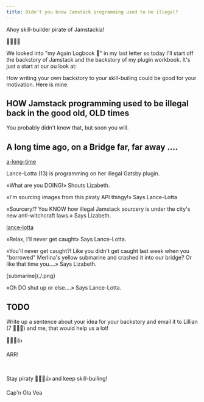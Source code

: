 ```yaml
---
title: Didn't you know Jamstack programming used to be illegal?
---
```


Ahoy skill-builder pirate of Jamstackia!

👋😸🏴‍☠️

We looked into "my Again Logbook 📕" in my last letter so today I'll start off the backstory of Jamstack and the backstory of my plugin workbook. It's just a start at our ou look at:

How writing your own backstory to your skill-builing could be good for your motivation. Here is mine.

## HOW Jamstack programming used to be illegal back in the good old, OLD times

You probably didn't know that, but soon you will.

## A long time ago, on a Bridge far, far away ....

[a-long-time](./a-long-time.png)

Lance-Lotta (13) is programming on her illegal Gatsby plugin.

«What are you DOING!» Shouts Lizabeth.

«I'm sourcing images from this piraty API thingy!» Says Lance-Lotta

«Sourcery!? You KNOW how illegal Jamstack sourcery is under the city's new anti-witchcraft laws.» Says Lizabeth.

[lance-lotta](./lance-lotta-1.1.png)

«Relax, I'll never get caught» Says Lance-Lotta.

«You'll never get caught?! Like you didn't get caught last week when you "borrowed" Merlina's yellow submarine and crashed it into our bridge? Or like that time you....» Says Lizabeth.

[submarine](./.png}

«Oh DO shut up or else....» Says Lance-Lotta.


## TODO

Write up a sentence about your idea for your backstory and email it to Lillian (7 🏴‍☠️👸) and me, that would help us a lot!

 🏴‍☠️😺👍

ARR!

&nbsp;

Stay piraty 🏴‍☠️😺👍 and keep skill-builing!

Cap'n Ola Vea

